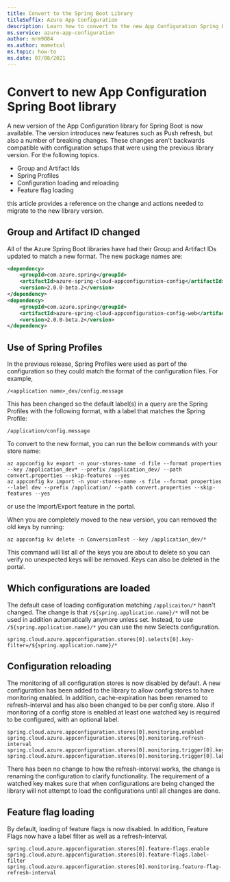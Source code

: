 ```yaml
---
title: Convert to the Spring Boot Library
titleSuffix: Azure App Configuration
description: Learn how to convert to the new App Configuration Spring Boot Library from the previous version.
ms.service: azure-app-configuration
author: mrm9084
ms.author: mametcal
ms.topic: how-to
ms.date: 07/08/2021
---
```


# Convert to new App Configuration Spring Boot library

A new version of the App Configuration library for Spring Boot is now available. The version introduces new features such as Push refresh, but also a number of breaking changes. These changes aren't backwards compatible with configuration setups that were using the previous library version. For the following topics.

* Group and Artifact Ids
* Spring Profiles
* Configuration loading and reloading
* Feature flag loading

this article provides a reference on the change and actions needed to migrate to the new library version.

## Group and Artifact ID changed

All of the Azure Spring Boot libraries have had their Group and Artifact IDs updated to match a new format. The new package names are:

```xml
<dependency>
    <groupId>com.azure.spring</groupId>
    <artifactId>azure-spring-cloud-appconfiguration-config</artifactId>
    <version>2.0.0-beta.2</version>
</dependency>
<dependency>
    <groupId>com.azure.spring</groupId>
    <artifactId>azure-spring-cloud-appconfiguration-config-web</artifactId>
    <version>2.0.0-beta.2</version>
</dependency>
```

## Use of Spring Profiles

In the previous release, Spring Profiles were used as part of the configuration so they could match the format of the configuration files. For example,

```properties
/<application name>_dev/config.message
```

This has been changed so the default label(s) in a query are the Spring Profiles with the following format, with a label that matches the Spring Profile:

```properties
/application/config.message
```

 To convert to the new format, you can run the bellow commands with your store name:

```azurecli
az appconfig kv export -n your-stores-name -d file --format properties --key /application_dev* --prefix /application_dev/ --path convert.properties --skip-features --yes
az appconfig kv import -n your-stores-name -s file --format properties --label dev --prefix /application/ --path convert.properties --skip-features --yes
```

or use the Import/Export feature in the portal.

When you are completely moved to the new version, you can removed the old keys by running:

```azurecli
az appconfig kv delete -n ConversionTest --key /application_dev/*
```

This command will list all of the keys you are about to delete so you can verify no unexpected keys will be removed. Keys can also be deleted in the portal.

## Which configurations are loaded

The default case of loading configuration matching `/applicaiton/*` hasn't changed. The change is that `/${spring.application.name}/*` will not be used in addition automatically anymore unless set. Instead, to use `/${spring.application.name}/*` you can use the new Selects configuration.

```properties
spring.cloud.azure.appconfiguration.stores[0].selects[0].key-filter=/${spring.application.name}/*
```

## Configuration reloading

The monitoring of all configuration stores is now disabled by default. A new configuration has been added to the library to allow config stores to have monitoring enabled. In addition, cache-expiration has been renamed to refresh-interval and has also been changed to be per config store. Also if monitoring of a config store is enabled at least one watched key is required to be configured, with an optional label.

```properties
spring.cloud.azure.appconfiguration.stores[0].monitoring.enabled
spring.cloud.azure.appconfiguration.stores[0].monitoring.refresh-interval
spring.cloud.azure.appconfiguration.stores[0].monitoring.trigger[0].key
spring.cloud.azure.appconfiguration.stores[0].monitoring.trigger[0].label
```

There has been no change to how the refresh-interval works, the change is renaming the configuration to clarify functionality. The requirement of a watched key makes sure that when configurations are being changed the library will not attempt to load the configurations until all changes are done.

## Feature flag loading

By default, loading of feature flags is now disabled. In addition, Feature Flags now have a label filter as well as a refresh-interval.

```properties
spring.cloud.azure.appconfiguration.stores[0].feature-flags.enable
spring.cloud.azure.appconfiguration.stores[0].feature-flags.label-filter
spring.cloud.azure.appconfiguration.stores[0].monitoring.feature-flag-refresh-interval
```
